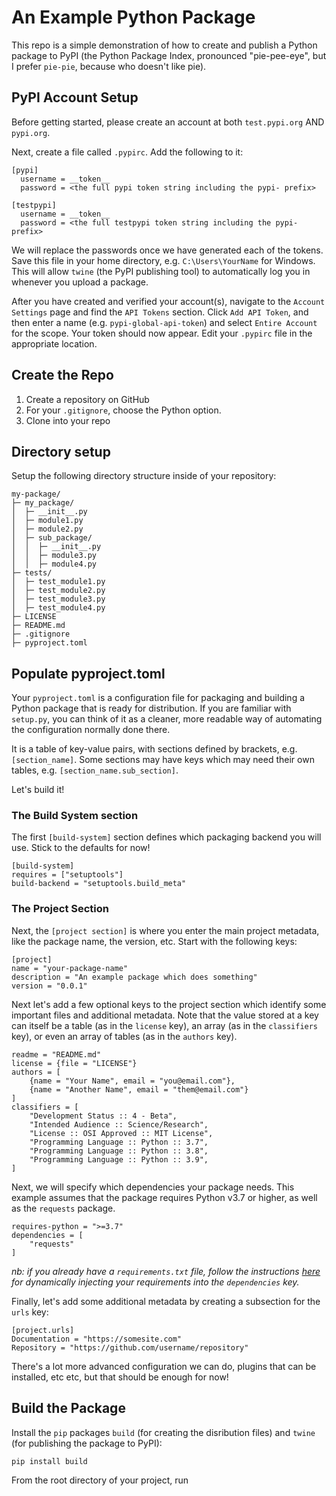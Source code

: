 # An Example Python Package

This repo is a simple demonstration of how to create and publish a Python package to PyPI (the Python Package Index, pronounced "pie-pee-eye", but I prefer `pie-pie`, because who doesn't like pie).

## PyPI Account Setup

Before getting started, please create an account at both `test.pypi.org` AND `pypi.org`.

Next, create a file called `.pypirc`. Add the following to it:

```
[pypi]
  username = __token__
  password = <the full pypi token string including the pypi- prefix>

[testpypi]
  username = __token__
  password = <the full testpypi token string including the pypi- prefix>
```

We will replace the passwords once we have generated each of the tokens. Save this file in your home directory, e.g. `C:\Users\YourName` for Windows. This will allow `twine` (the PyPI publishing tool) to automatically log you in whenever you upload a package.

After you have created and verified your account(s), navigate to the `Account Settings` page and find the `API Tokens` section. Click `Add API Token`, and then enter a name (e.g. `pypi-global-api-token`) and select `Entire Account` for the scope. Your token should now appear. Edit your `.pypirc` file in the appropriate location.

## Create the Repo

1. Create a repository on GitHub
1. For your `.gitignore`, choose the Python option.
1. Clone into your repo

## Directory setup

Setup the following directory structure inside of your repository:

```
my-package/
├─ my_package/
│  ├─ __init__.py
│  ├─ module1.py
│  ├─ module2.py
│  ├─ sub_package/
│  │  ├─ __init__.py
│  │  ├─ module3.py
│  │  ├─ module4.py
├─ tests/
│  ├─ test_module1.py
│  ├─ test_module2.py
│  ├─ test_module3.py
│  ├─ test_module4.py
├─ LICENSE
├─ README.md
├─ .gitignore
├─ pyproject.toml
```

## Populate pyproject.toml

Your `pyproject.toml` is a configuration file for packaging and building a Python package that is ready for distribution. If you are familiar with `setup.py`, you can think of it as a cleaner, more readable way of automating the configuration normally done there.

It is a table of key-value pairs, with sections defined by brackets, e.g. `[section_name]`. Some sections may have keys which may need their own tables, e.g. `[section_name.sub_section]`.

Let's build it!

### The Build System section

The first `[build-system]` section defines which packaging backend you will use. Stick to the defaults for now!

```
[build-system]
requires = ["setuptools"]
build-backend = "setuptools.build_meta"
```

### The Project Section

Next, the `[project section]` is where you enter the main project metadata, like the package name, the version, etc. Start with the following keys:

```
[project]
name = "your-package-name"
description = "An example package which does something"
version = "0.0.1"
```

Next let's add a few optional keys to the project section which identify some important files and additional metadata. Note that the value stored at a key can itself be a table (as in the `license` key), an array (as in the `classifiers` key), or even an array of tables (as in the `authors` key).

```
readme = "README.md"
license = {file = "LICENSE"}
authors = [
    {name = "Your Name", email = "you@email.com"},
    {name = "Another Name", email = "them@email.com"}
]
classifiers = [
    "Development Status :: 4 - Beta",
    "Intended Audience :: Science/Research",
    "License :: OSI Approved :: MIT License",
    "Programming Language :: Python :: 3.7",
    "Programming Language :: Python :: 3.8",
    "Programming Language :: Python :: 3.9",
]
```

Next, we will specify which dependencies your package needs. This example assumes that the package requires Python v3.7 or higher, as well as the `requests` package.

```
requires-python = ">=3.7"
dependencies = [
    "requests"
]
```

_nb: if you already have a `requirements.txt` file, follow the instructions [here](https://setuptools.pypa.io/en/latest/userguide/pyproject_config.html#dynamic-metadata) for dynamically injecting your requirements into the `dependencies` key._

Finally, let's add some additional metadata by creating a subsection for the `urls` key:

```
[project.urls]
Documentation = "https://somesite.com"
Repository = "https://github.com/username/repository"
```

There's a lot more advanced configuration we can do, plugins that can be installed, etc etc, but that should be enough for now!

## Build the Package

Install the `pip` packages `build` (for creating the disribution files) and `twine` (for publishing the package to PyPI):

```
pip install build
```

From the root directory of your project, run
